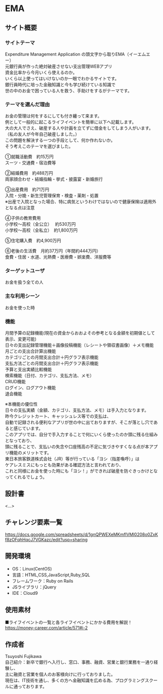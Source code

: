 # EMA

## サイト概要

### サイトテーマ
Expenditure Management Application の頭文字から取りEMA（イーエムエー）<br />
元銀行員が作った絶対破産させない支出管理WEBアプリ<br />
資金比率から今月いくら使えるのか。<br />
いくら以上使ってはいけないのか一眼でわかるサイトです。<br />
銀行員時代に培った金融知識と今も学び続けている知識で<br />
世の中のお金で困っている人を救う、手助けをするがテーマです。<br />

### テーマを選んだ理由
お金の管理は何をするにしても付き纏って来ます。<br />
例として一般的に起こるライフイベントを簡単に以下へ記載します。<br />
大の大人でさえ、破産する人や計画を立てずに借金をしてしまう人がいます。<br />
（私の友人が今年自己破産しました。）<br />
この問題を解決する一つの手段として、何か作れないか。<br />
そう考えこのテーマを選びました。

①就職活動費　約15万円<br />
スーツ・交通費・宿泊費等

②結婚費用　約488万円<br />
両家顔合わせ・結婚指輪・挙式・披露宴・新婚旅行

③出産費用　約71万円<br />
入院・分娩・新生児管理保育・検査・薬剤・処置<br />
※出産で入院となった場合、特に病気というわけではないので健康保険は適用外となる点は注意

④子供の教育費用<br />
小学校〜高校（全公立）　  約530万円<br />
小学校〜高校（全私立）　約1,800万円

⑤住宅購入費　約4,900万円

⑥老後の生活費　月約37万円（年間約444万円）<br />
食費・住居・水道、光熱費・医療費・娯楽費、洋服費等


### ターゲットユーザ
お金を扱う全ての人

### 主な利用シーン
お金を使った時

### 機能
月間予算の記録機能(現在の資金からおおよその参考となる金額を初期値として表示、変更可能)<br />
日々の支出記録管理機能＋画像投稿機能（レシートや領収書画像）＋メモ機能<br />
月ごとの支出合計算出機能<br />
カテゴリごとの月間支出合計＋円グラフ表示機能<br />
支払方法ごとの月間支出合計＋円グラフ表示機能<br />
予算と支出実績比較機能<br />
検索機能（日付、カテゴリ、支払方法、メモ）<br />
CRUD機能<br />
ログイン、ログアウト機能<br />
退会機能

※本機能の優位性<br />
日々の支払実績（金額、カテゴリ、支払方法、メモ）は手入力となります。<br />
昨今クレジットカート、キャッシュレス等での支払は、<br />
自動で記録される便利なアプリが世の中に出ておりますが、そこが落とし穴であると感じています。<br />
このアプリでは、自分で手入力することで何にいくら使ったのか頭に残る仕組みとなっており、<br />
頭に残ることで、支払いの失念や口座残高の不足に気づきやすくなる点が本アプリ機能のメリットです。<br />
東日本旅客鉄道株式会社（JR）等が行っている「ヨシ（指差喚呼）」は<br />
ケアレスミスにもっとも効果がある確認方法と言われており、<br />
これと同様にお金を使った時にも「ヨシ！」ができれば破産を防ぐきっかけとなってくれるでしょう。<br />



## 設計書
<...>

## チャレンジ要素一覧
https://docs.google.com/spreadsheets/d/1gnQPWEXeMKmfIVMl0208o0ZxKf8zOFqhHqcJ7VGKazc/edit?usp=sharing

## 開発環境
- OS：Linux(CentOS)
- 言語：HTML,CSS,JavaScript,Ruby,SQL
- フレームワーク：Ruby on Rails
- JSライブラリ：jQuery
- IDE：Cloud9

## 使用素材
■ライフイベントの一覧と各ライフイベントにかかる費用を解説！
https://money-career.com/article/571#i-2

## 作成者
Tsuyoshi Fujikawa<br />
自己紹介：新卒で銀行へ入行し、窓口、事務、融資、営業と銀行業務を一通り経験し、<br />
主に融資と営業を個人のお客様向けに行っておりました。<br />
現在は、IT技術を通し、多くの方へ金融知識を広める為、プログラミングスクールに通っております。

